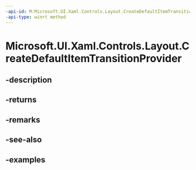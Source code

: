 ```yaml
---
-api-id: M:Microsoft.UI.Xaml.Controls.Layout.CreateDefaultItemTransitionProvider
-api-type: winrt method
---
```


# Microsoft.UI.Xaml.Controls.Layout.CreateDefaultItemTransitionProvider

<!--
protected virtual Microsoft.UI.Xaml.Controls.ItemCollectionTransitionProvider CreateDefaultItemTransitionProvider ();
-->


## -description

## -returns

## -remarks

## -see-also

## -examples


